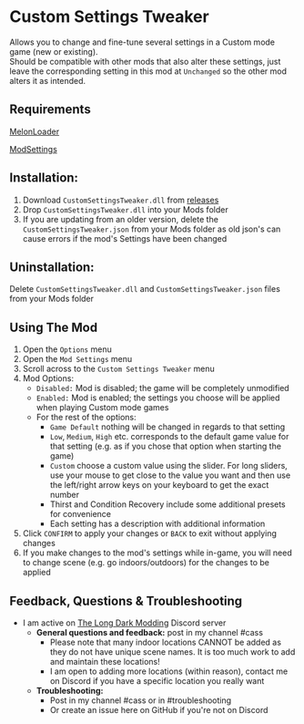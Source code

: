 # Custom Settings Tweaker

Allows you to change and fine-tune several settings in a Custom mode game (new or existing).     
Should be compatible with other mods that also alter these settings, just leave the corresponding setting in this mod at ```Unchanged``` so the other mod alters it as intended.

## Requirements
[MelonLoader](https://github.com/HerpDerpinstine/MelonLoader/releases/latest/download/MelonLoader.Installer.exe)

[ModSettings](https://github.com/zeobviouslyfakeacc/ModSettings/releases)

## Installation:
1. Download ```CustomSettingsTweaker.dll``` from [releases](https://github.com/GruffCassquatch/CustomSettingsTweaker/releases)
2. Drop ```CustomSettingsTweaker.dll``` into your Mods folder
3. If you are updating from an older version, delete the ```CustomSettingsTweaker.json``` from your Mods folder as old json's can cause errors if the mod's Settings have been changed

## Uninstallation:
Delete ```CustomSettingsTweaker.dll``` and ```CustomSettingsTweaker.json``` files from your Mods folder

## Using The Mod
1. Open the ```Options``` menu
2. Open the ```Mod Settings``` menu
3. Scroll across to the ```Custom Settings Tweaker``` menu
4. Mod Options:
	* ```Disabled:``` Mod is disabled; the game will be completely unmodified
	* ```Enabled:``` Mod is enabled; the settings you choose will be applied when playing Custom mode games
	* For the rest of the options: 
	    * ```Game Default``` nothing will be changed in regards to that setting
	    * ```Low```, ```Medium```, ```High``` etc. corresponds to the default game value for that setting (e.g. as if you chose that option when starting the game)
	    * ```Custom``` choose a custom value using the slider. For long sliders, use your mouse to get close to the value you want and then use the left/right arrow keys on your keyboard to get the exact number
	    * Thirst and Condition Recovery include some additional presets for convenience
	    * Each setting has a description with additional information
5. Click ```CONFIRM``` to apply your changes or ```BACK``` to exit without applying changes
6. If you make changes to the mod's settings while in-game, you will need to change scene (e.g. go indoors/outdoors) for the changes to be applied

## Feedback, Questions & Troubleshooting
* I am active on [The Long Dark Modding](https://discord.gg/QvFE7VV4WZ) Discord server
	* **General questions and feedback:** post in my channel #cass
		* Please note that many indoor locations CANNOT be added as they do not have unique scene names. It is too much work to add and maintain these locations!
		* I am open to adding more locations (within reason), contact me on Discord if you have a specific location you really want 
	* **Troubleshooting:** 
		* Post in my channel #cass or in #troubleshooting 
		* Or create an issue here on GitHub if you're not on Discord
